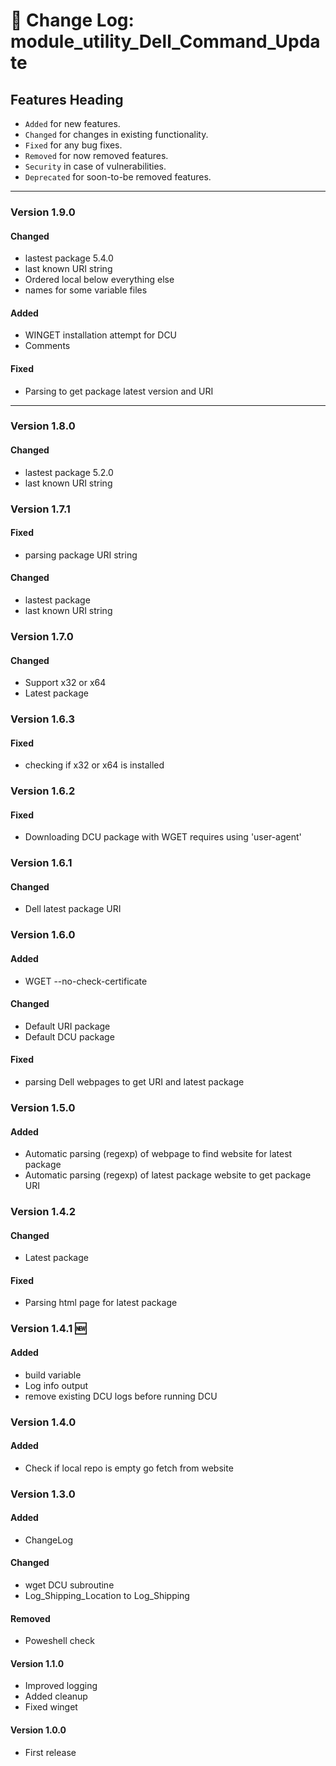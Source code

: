 # :notebook:  Change Log: module_utility_Dell_Command_Update

## Features Heading
- `Added` for new features.
- `Changed` for changes in existing functionality.
- `Fixed` for any bug fixes.
- `Removed` for now removed features.
- `Security` in case of vulnerabilities.
- `Deprecated` for soon-to-be removed features.

[//]: # (Copy paste pallette)
[//]: # (#### Added)
[//]: # (#### Changed)
[//]: # (#### Fixed)
[//]: # (#### Removed)
[//]: # (#### Security)
[//]: # (#### Deprecated)


---

###  Version 1.9.0
#### Changed
- lastest package 5.4.0
- last known URI string
- Ordered local below everything else
- names for some variable files

#### Added
- WINGET installation attempt for DCU
- Comments

#### Fixed
- Parsing to get package latest version and URI

---

###  Version 1.8.0

#### Changed
- lastest package 5.2.0
- last known URI string


###  Version 1.7.1
#### Fixed
- parsing package URI string

#### Changed
- lastest package
- last known URI string


###  Version 1.7.0
#### Changed
- Support x32 or x64
- Latest package

###  Version 1.6.3
#### Fixed
- checking if x32 or x64 is installed

###  Version 1.6.2
#### Fixed
- Downloading DCU package with WGET requires using 'user-agent' 


###  Version 1.6.1
#### Changed
- Dell latest package URI


###  Version 1.6.0
#### Added
- WGET --no-check-certificate

#### Changed
- Default URI package
- Default DCU package

#### Fixed
- parsing Dell webpages to get URI and latest package


###  Version 1.5.0
#### Added
- Automatic parsing (regexp) of webpage to find website for latest package
- Automatic parsing (regexp) of latest package website to get package URI


###  Version 1.4.2

#### Changed
- Latest package

#### Fixed
- Parsing html page for latest package


###  Version 1.4.1 :new:

#### Added
- build variable
- Log info output
- remove existing DCU logs before running DCU


###  Version 1.4.0

#### Added
- Check if local repo is empty go fetch from website



###  Version 1.3.0

#### Added
- ChangeLog

#### Changed
- wget DCU subroutine
- Log_Shipping_Location to Log_Shipping

#### Removed
- Poweshell check



#### Version 1.1.0

- Improved logging
- Added cleanup
- Fixed winget


#### Version 1.0.0

- First release